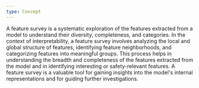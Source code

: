 ```yaml
---
type: Concept
---
```


A feature survey is a systematic exploration of the features extracted from a model to understand their diversity, completeness, and categories. In the context of interpretability, a feature survey involves analyzing the local and global structure of features, identifying feature neighborhoods, and categorizing features into meaningful groups. This process helps in understanding the breadth and completeness of the features extracted from the model and in identifying interesting or safety-relevant features. A feature survey is a valuable tool for gaining insights into the model's internal representations and for guiding further investigations.